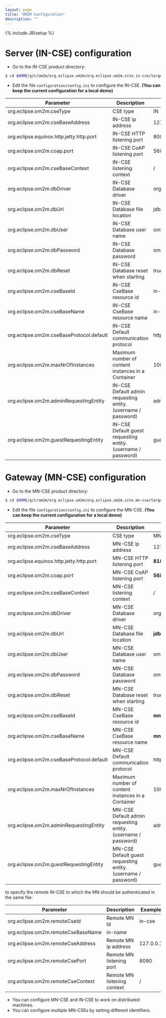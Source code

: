 ```yaml
---
layout: page
title: "OM2M Configuration"
description: ""
---
```

{% include JB/setup %}

# Server (IN-CSE) configuration

* Go to the IN-CSE product directory: 

```bash
$ cd $HOME/git/om2m/org.eclipse.om2m/org.eclipse.om2m.site.in-cse/target/products/in-cse/<os>/<ws>/<arch>
```

* Edit the file `configuration/config.ini` to configure the IN-CSE. **(You can keep the current configuration for a local demo)**

|Parameter|Description|Example|
|---------|-----------|-------|
|org.eclipse.om2m.cseType|CSE type|	IN
|org.eclipse.om2m.cseBaseAddress|	IN-CSE ip address	|127.0.0.1|
|org.eclipse.equinox.http.jetty.http.port|	IN-CSE HTTP listening port|	8080|
|org.eclipse.om2m.coap.port|	IN-CSE CoAP listening port|	5683|
|org.eclipse.om2m.cseBaseContext|	IN-CSE listening context|	/|
|org.eclipse.om2m.dbDriver|	IN-CSE Database driver|	org.h2.Driver|
|org.eclipse.om2m.dbUrl|	IN-CSE Database file location|	jdbc:h2:./database/nscdb|
|org.eclipse.om2m.dbUser|	IN-CSE Database user name|	om2m|
|org.eclipse.om2m.dbPassword|	IN-CSE Database password|	om2m|
|org.eclipse.om2m.dbReset|	IN-CSE Database reset when starting|	true|
|org.eclipse.om2m.cseBaseId|	IN-CSE CseBase resource id|	in-cse|
|org.eclipse.om2m.cseBaseName|	IN-CSE CseBase resource name|	in-name|
|org.eclipse.om2m.cseBaseProtocol.default|	IN-CSE Default communication protocol|	http|
|org.eclipse.om2m.maxNrOfInstances|	Maximum number of content instances in a Container|	1000|
|org.eclipse.om2m.adminRequestingEntity|	IN-CSE Default admin requesting entity. (username / password)|	admin:admin|
|org.eclipse.om2m.guestRequestingEntity|	IN-CSE Default guest requesting entity. (username / password)|	guest:guest|

# Gateway (MN-CSE) configuration

* Go to the MN-CSE product directory: 

```bash
$ cd $HOME/git/om2m/org.eclipse.om2m/org.eclipse.om2m.site.mn-cse/target/products/mn-cse/<os>/<ws>/<arch>
```

* Edit the file `configuration/config.ini` to configure the MN-CSE. **(You can keep the current configuration for a local demo)**

|Parameter|Description|Example|
|---------|-----------|-------|
|org.eclipse.om2m.cseType|CSE type|	MN
|org.eclipse.om2m.cseBaseAddress|	MN-CSE ip address	|127.0.0.1|
|org.eclipse.equinox.http.jetty.http.port|	MN-CSE HTTP listening port|	**8181**|
|org.eclipse.om2m.coap.port|	MN-CSE CoAP listening port|	**5684**|
|org.eclipse.om2m.cseBaseContext|	MN-CSE listening context|	/|
|org.eclipse.om2m.dbDriver|	MN-CSE Database driver|	org.h2.Driver|
|org.eclipse.om2m.dbUrl|	MN-CSE Database file location|	**jdbc:h2:./database/mncsedb**|
|org.eclipse.om2m.dbUser|	MN-CSE Database user name|	om2m|
|org.eclipse.om2m.dbPassword|	MN-CSE Database password|	om2m|
|org.eclipse.om2m.dbReset|	MN-CSE Database reset when starting|	true|
|org.eclipse.om2m.cseBaseId|	MN-CSE CseBase resource id|	**mn-cse**|
|org.eclipse.om2m.cseBaseName|	MN-CSE CseBase resource name|	**mn-name**|
|org.eclipse.om2m.cseBaseProtocol.default|	MN-CSE Default communication protocol|	http|
|org.eclipse.om2m.maxNrOfInstances|	Maximum number of content instances in a Container|	1000|
|org.eclipse.om2m.adminRequestingEntity|	MN-CSE Default admin requesting entity. (username / password)|	admin:admin|
|org.eclipse.om2m.guestRequestingEntity|	MN-CSE Default guest requesting entity. (username / password)|	guest:guest|


to specify the remote IN-CSE to which the MN should be authenticated in the same file:

|Parameter|Description|Example|
|---------|-----------|-------|
|org.eclipse.om2m.remoteCseId|	Remote MN Id|	in-cse|
|org.eclipse.om2m.remoteCseBaseName|	in-name|
|org.eclipse.om2m.remoteCseAddress|	Remote MN ip address|	127.0.0.1|
|org.eclipse.om2m.remoteCsePort|	Remote MN listening port|	8080|
|org.eclipse.om2m.remoteCseContext|	Remote MN listening context|	/|

* You can configure MN-CSE and IN-CSE to work on distributed machines.
* You can configure multiple MN-CSEs by setting different identifiers.


